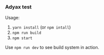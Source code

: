 ### Adyax test

Usage:

1. `yarn install` (or `npm intall`)
2. `npm run build`
3. `npm start`

Use `npm run dev` to see build system in action.